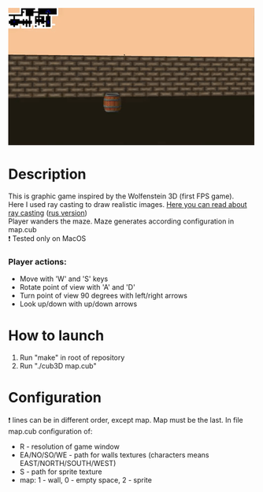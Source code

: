 
![Alt text](gif.gif)

# Description
This is graphic game inspired by the Wolfenstein 3D (first FPS game).  
Here I used ray casting to draw realistic images. [Here you can read about ray casting](https://en.wikipedia.org/wiki/Ray_casting) 
([rus version](https://ru.wikipedia.org/wiki/Ray_casting))  
Player wanders the maze. Maze generates according configuration in map.cub  
:exclamation: Tested only on MacOS

### Player actions:  
* Move with 'W' and 'S' keys  
* Rotate point of view with 'A' and 'D'  
* Turn point of view 90 degrees with left/right arrows
* Look up/down with up/down arrows

# How to launch
1) Run "make" in root of repository
2) Run "./cub3D map.cub"

# Configuration
:exclamation: lines can be in different order, except map. Map must be the last.
In file map.cub configuration of:  
* R - resolution of game window
* EA/NO/SO/WE - path for walls textures (characters means EAST/NORTH/SOUTH/WEST)  
* S - path for sprite texture
* map: 1 - wall, 0 - empty space, 2 - sprite
